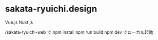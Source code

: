 # sakata-ryuichi.design

Vue.js Nuxt.js

/sakata-ryuichi-web
で
npm install
npm run build
npm dev
でローカル起動
